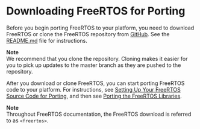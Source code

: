 # Downloading FreeRTOS for Porting<a name="porting-download"></a>

Before you begin porting FreeRTOS to your platform, you need to download FreeRTOS or clone the FreeRTOS repository from [GitHub](https://github.com/aws/amazon-freertos)\. See the [README\.md](https://github.com/aws/amazon-freertos/blob/master/README.md) file for instructions\.

**Note**  
We recommend that you clone the repository\. Cloning makes it easier for you to pick up updates to the master branch as they are pushed to the repository\.

After you download or clone FreeRTOS, you can start porting FreeRTOS code to your platform\. For instructions, see [Setting Up Your FreeRTOS Source Code for Porting](porting-set-up-project.md), and then see [Porting the FreeRTOS Libraries](afr-porting.md)\.

**Note**  
Throughout FreeRTOS documentation, the FreeRTOS download is referred to as `<freertos>`\.